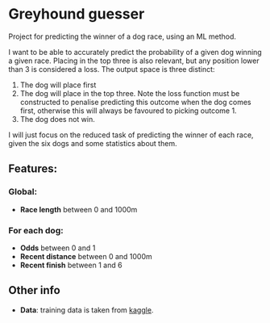 # Greyhound guesser

Project for predicting the winner of a dog race, using an ML method.

I want to be able to accurately predict the probability of a given dog winning a given race. Placing in the top three is also relevant, but any position lower than 3 is considered a loss. The output space is three distinct:

1. The dog will place first
2. The dog will place in the top three. Note the loss function must be constructed to penalise predicting this outcome when the dog comes first, otherwise this will always be favoured to picking outcome 1.
3. The dog does not win.

I will just focus on the reduced task of predicting the winner of each race, given the six dogs and some statistics about them.

## Features:

### Global:

- **Race length**
  between 0 and 1000m

### For each dog:

- **Odds**
  between 0 and 1
- **Recent distance**
  between 0 and 1000m
- **Recent finish**
  between 1 and 6

## Other info

- **Data**: training data is taken from [kaggle](https://www.kaggle.com/datasets/davidregan/greyhound-racing-uk-predict-finish-position).
